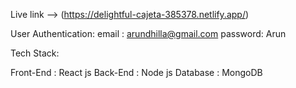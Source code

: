 Live link --> (https://delightful-cajeta-385378.netlify.app/)

User Authentication:
email : arundhilla@gmail.com
password: Arun

Tech Stack:

Front-End : React js
Back-End : Node js
Database : MongoDB
